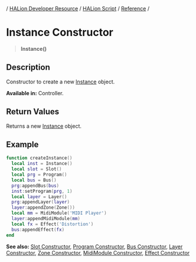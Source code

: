 / [HALion Developer Resource](../../HALion-Developer-Resource.md) / [HALion Script](./HALion-Script.md) / [Reference](./Reference.md) /

# Instance Constructor

>**Instance()**

## Description

Constructor to create a new [Instance](./Instance.md) object.

**Available in:** Controller.

## Return Values

Returns a new [Instance](./Instance.md) object.

## Example

```lua
function createInstance()
  local inst = Instance()
  local slot = Slot()
  local prg = Program()
  local bus = Bus()
  prg:appendBus(bus)
  inst:setProgram(prg, 1)
  local layer = Layer()
  prg:appendLayer(layer)
  layer:appendZone(Zone())
  local mm = MidiModule('MIDI Player')
  layer:appendMidiModule(mm)
  local fx = Effect('Distortion')
  bus:appendEffect(fx)
end
```

**See also:** [Slot Constructor](./Slot-Constructor.md), [Program Constructor](./Program-Constructor.md), [Bus Constructor](./Bus-Constructor.md), [Layer Constructor](./Layer-Constructor.md), [Zone Constructor](./Zone-Constructor.md), [MidiModule Constructor](./MidiModule-Constructor.md), [Effect Constructor](./Effect-Constructor.md)